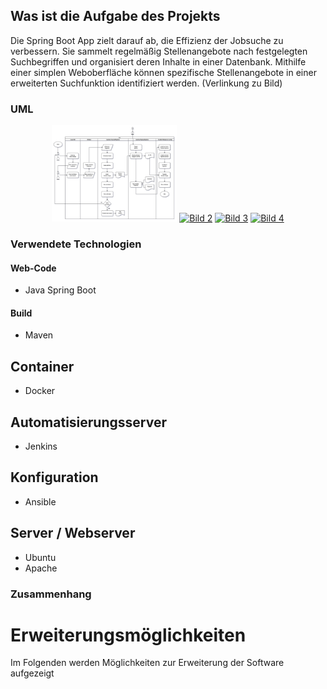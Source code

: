 ## Was ist die Aufgabe des Projekts
Die Spring Boot App zielt darauf ab, die Effizienz der Jobsuche zu verbessern. Sie sammelt regelmäßig Stellenangebote nach
festgelegten Suchbegriffen und organisiert deren Inhalte in einer Datenbank. Mithilfe einer simplen Weboberfläche können spezifische
Stellenangebote in einer erweiterten Suchfunktion identifiziert werden. (Verlinkung zu Bild)

### UML
<p align="center">
  <a href="diagrams/CI-CD-Flowchart.png"><img src="diagrams/CI-CD-Flowchart.png" alt="Bild 1" width="200"></a>
  <a href="images/image2.png"><img src="images/image2.png" alt="Bild 2" width="200"></a>
  <a href="images/image3.png"><img src="images/image3.png" alt="Bild 3" width="200"></a>
  <a href="images/image4.png"><img src="images/image4.png" alt="Bild 4" width="200"></a>
</p>

### Verwendete Technologien
#### Web-Code
- Java Spring Boot

#### Build
- Maven

## Container
- Docker

## Automatisierungsserver
- Jenkins

## Konfiguration
- Ansible

## Server / Webserver
- Ubuntu
- Apache


### Zusammenhang


# Erweiterungsmöglichkeiten
Im Folgenden werden Möglichkeiten zur Erweiterung der Software aufgezeigt

